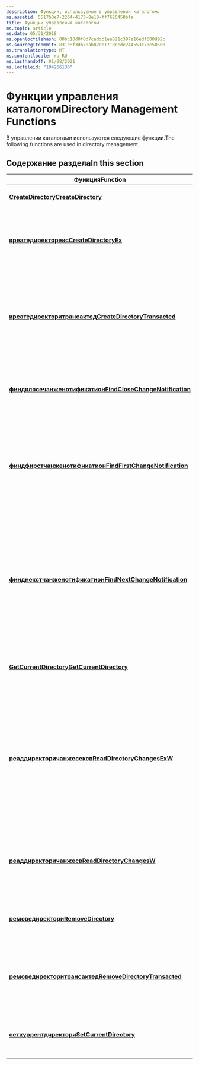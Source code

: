 ```yaml
---
description: Функции, используемые в управлении каталогом.
ms.assetid: 5517b0e7-2264-4173-8e10-ff7626458bfa
title: Функции управления каталогом
ms.topic: article
ms.date: 05/31/2018
ms.openlocfilehash: 00bc10d0f8d7caddc1ea821c397e16edf600d92c
ms.sourcegitcommit: 831e8f3db78ab820e1710cede244553c70e50500
ms.translationtype: MT
ms.contentlocale: ru-RU
ms.lasthandoff: 01/08/2021
ms.locfileid: "104266136"
---
```

# <a name="directory-management-functions"></a><span data-ttu-id="e374e-103">Функции управления каталогом</span><span class="sxs-lookup"><span data-stu-id="e374e-103">Directory Management Functions</span></span>

<span data-ttu-id="e374e-104">В управлении каталогами используются следующие функции.</span><span class="sxs-lookup"><span data-stu-id="e374e-104">The following functions are used in directory management.</span></span>

## <a name="in-this-section"></a><span data-ttu-id="e374e-105">Содержание раздела</span><span class="sxs-lookup"><span data-stu-id="e374e-105">In this section</span></span>



| <span data-ttu-id="e374e-106">Функция</span><span class="sxs-lookup"><span data-stu-id="e374e-106">Function</span></span>                                                                      | <span data-ttu-id="e374e-107">Описание</span><span class="sxs-lookup"><span data-stu-id="e374e-107">Description</span></span>                                                                                                                                                               |
|-------------------------------------------------------------------------------|---------------------------------------------------------------------------------------------------------------------------------------------------------------------------|
| [<span data-ttu-id="e374e-108">**CreateDirectory**</span><span class="sxs-lookup"><span data-stu-id="e374e-108">**CreateDirectory**</span></span>](/windows/desktop/api/FileAPI/nf-fileapi-createdirectorya)<br/>                         | <span data-ttu-id="e374e-109">Создает каталог.</span><span class="sxs-lookup"><span data-stu-id="e374e-109">Creates a new directory.</span></span><br/>                                                                                                                                       |
| [<span data-ttu-id="e374e-110">**креатедиректорекс**</span><span class="sxs-lookup"><span data-stu-id="e374e-110">**CreateDirectoryEx**</span></span>](/windows/desktop/api/WinBase/nf-winbase-createdirectoryexa)<br/>                     | <span data-ttu-id="e374e-111">Создает новый каталог с атрибутами указанного каталога шаблонов.</span><span class="sxs-lookup"><span data-stu-id="e374e-111">Creates a new directory with the attributes of a specified template directory.</span></span><br/>                                                                                 |
| [<span data-ttu-id="e374e-112">**креатедиректоритрансактед**</span><span class="sxs-lookup"><span data-stu-id="e374e-112">**CreateDirectoryTransacted**</span></span>](/windows/desktop/api/WinBase/nf-winbase-createdirectorytransacteda)<br/>     | <span data-ttu-id="e374e-113">Создает новый каталог в качестве транзакционной операции с атрибутами указанного каталога шаблона.</span><span class="sxs-lookup"><span data-stu-id="e374e-113">Creates a new directory as a transacted operation, with the attributes of a specified template directory.</span></span><br/>                                                      |
| [<span data-ttu-id="e374e-114">**финдклосечанженотификатион**</span><span class="sxs-lookup"><span data-stu-id="e374e-114">**FindCloseChangeNotification**</span></span>](/windows/desktop/api/FileAPI/nf-fileapi-findclosechangenotification)<br/> | <span data-ttu-id="e374e-115">Останавливает наблюдение за обработчиком уведомлений об изменениях.</span><span class="sxs-lookup"><span data-stu-id="e374e-115">Stops change notification handle monitoring.</span></span><br/>                                                                                                                   |
| [<span data-ttu-id="e374e-116">**финдфирстчанженотификатион**</span><span class="sxs-lookup"><span data-stu-id="e374e-116">**FindFirstChangeNotification**</span></span>](/windows/desktop/api/FileAPI/nf-fileapi-findfirstchangenotificationa)<br/> | <span data-ttu-id="e374e-117">Создает обработчик уведомлений об изменениях и настраивает начальные условия фильтра уведомлений об изменении.</span><span class="sxs-lookup"><span data-stu-id="e374e-117">Creates a change notification handle and sets up initial change notification filter conditions.</span></span><br/>                                                                |
| [<span data-ttu-id="e374e-118">**финднекстчанженотификатион**</span><span class="sxs-lookup"><span data-stu-id="e374e-118">**FindNextChangeNotification**</span></span>](/windows/desktop/api/FileAPI/nf-fileapi-findnextchangenotification)<br/>   | <span data-ttu-id="e374e-119">Запрашивает обработку уведомления об изменении операционной системой в следующий раз, когда обнаруживается соответствующее изменение.</span><span class="sxs-lookup"><span data-stu-id="e374e-119">Requests that the operating system signal a change notification handle the next time it detects an appropriate change.</span></span><br/>                                         |
| [<span data-ttu-id="e374e-120">**GetCurrentDirectory**</span><span class="sxs-lookup"><span data-stu-id="e374e-120">**GetCurrentDirectory**</span></span>](/windows/desktop/api/WinBase/nf-winbase-getcurrentdirectory)<br/>                 | <span data-ttu-id="e374e-121">Извлекает текущий каталог для текущего процесса.</span><span class="sxs-lookup"><span data-stu-id="e374e-121">Retrieves the current directory for the current process.</span></span><br/>                                                                                                       |
| [<span data-ttu-id="e374e-122">**реаддиректоричанжесексв**</span><span class="sxs-lookup"><span data-stu-id="e374e-122">**ReadDirectoryChangesExW**</span></span>](/windows/desktop/api/WinBase/nf-winbase-readdirectorychangesexw)<br/>         | <span data-ttu-id="e374e-123">Извлекает сведения, описывающие изменения в указанном каталоге, которые могут включать расширенные сведения, если указан этот тип сведений.</span><span class="sxs-lookup"><span data-stu-id="e374e-123">Retrieves information that describes the changes within the specified directory, which can include extended information if that information type is specified.</span></span><br/> |
| [<span data-ttu-id="e374e-124">**реаддиректоричанжесв**</span><span class="sxs-lookup"><span data-stu-id="e374e-124">**ReadDirectoryChangesW**</span></span>](/windows/desktop/api/WinBase/nf-winbase-readdirectorychangesw)<br/>             | <span data-ttu-id="e374e-125">Извлекает сведения, описывающие изменения в указанном каталоге.</span><span class="sxs-lookup"><span data-stu-id="e374e-125">Retrieves information that describes the changes within the specified directory.</span></span><br/>                                                                               |
| [<span data-ttu-id="e374e-126">**ремоведиректори**</span><span class="sxs-lookup"><span data-stu-id="e374e-126">**RemoveDirectory**</span></span>](/windows/desktop/api/FileAPI/nf-fileapi-removedirectorya)<br/>                         | <span data-ttu-id="e374e-127">Удаляет существующий пустой каталог.</span><span class="sxs-lookup"><span data-stu-id="e374e-127">Deletes an existing empty directory.</span></span><br/>                                                                                                                           |
| [<span data-ttu-id="e374e-128">**ремоведиректоритрансактед**</span><span class="sxs-lookup"><span data-stu-id="e374e-128">**RemoveDirectoryTransacted**</span></span>](/windows/desktop/api/WinBase/nf-winbase-removedirectorytransacteda)<br/>     | <span data-ttu-id="e374e-129">Удаляет существующий пустой каталог в качестве транзакционной операции.</span><span class="sxs-lookup"><span data-stu-id="e374e-129">Deletes an existing empty directory as a transacted operation.</span></span><br/>                                                                                                 |
| [<span data-ttu-id="e374e-130">**сеткуррентдиректори**</span><span class="sxs-lookup"><span data-stu-id="e374e-130">**SetCurrentDirectory**</span></span>](/windows/desktop/api/WinBase/nf-winbase-setcurrentdirectory)<br/>                 | <span data-ttu-id="e374e-131">Изменяет текущий каталог для текущего процесса.</span><span class="sxs-lookup"><span data-stu-id="e374e-131">Changes the current directory for the current process.</span></span><br/>                                                                                                         |



 

 

 




